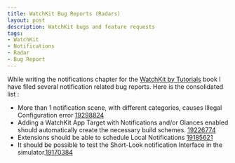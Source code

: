 ```yaml
---
title: WatchKit Bug Reports (Radars)
layout: post
description: WatchKit bugs and feature requests
tags:
- WatchKit
- Notifications
- Radar
- Bug Report
---
```


While writing the notifications chapter for the [WatchKit by Tutorials](http://www.raywenderlich.com/store/watchkit-by-tutorials?source=matthewmorey) book I have filed several notification related bug reports. Here is the consolidated list :

* More than 1 notification scene, with different categories, causes Illegal Configuration error [19298824](http://openradar.appspot.com/19298824)
* Adding a WatchKit App Target with Notifications and/or Glances enabled should automatically create the necessary build schemes. [19226774](http://openradar.appspot.com/19226774)
* Extensions should be able to schedule Local Notifications [19185621](http://openradar.appspot.com/19185621)
* It should be possible to test the Short-Look notification Interface in the simulator.[19170384](http://openradar.appspot.com/19170384)
